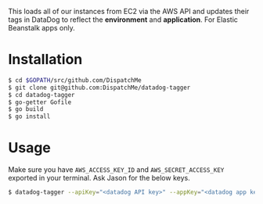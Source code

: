 This loads all of our instances from EC2 via the AWS API and updates their tags in DataDog to reflect the **environment** and **application**. For Elastic Beanstalk apps only.

# Installation
```bash
$ cd $GOPATH/src/github.com/DispatchMe
$ git clone git@github.com:DispatchMe/datadog-tagger
$ cd datadog-tagger
$ go-getter Gofile
$ go build
$ go install
```

# Usage

Make sure you have `AWS_ACCESS_KEY_ID` and `AWS_SECRET_ACCESS_KEY` exported in your terminal. Ask Jason for the below keys.

```bash
$ datadog-tagger --apiKey="<datadog API key>" --appKey="<datadog app key>"
```
